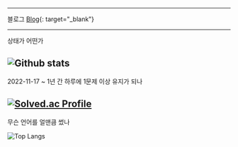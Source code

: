 
---
블로그
[Blog](https://velog.io/@100tick){: target="_blank"}

<!-- ![Go](https://img.shields.io/badge/Go-00ADD8.svg?&style=for-the-badge&logo=Go&logoColor=white) -->
<!-- ![Python](https://img.shields.io/badge/Python-3776AB.svg?&style=for-the-badge&logo=Python&logoColor=white) -->
<!-- ![TypeScript](https://img.shields.io/badge/TypeScript-3178C6.svg?&style=for-the-badge&logo=TypeScript&logoColor=white) -->
---
상태가 어떤가

![Github stats](https://github-readme-stats.vercel.app/api?username=100tick&show_icons=true&theme=rose_pine)
---
2022-11-17 ~ 1년 간 하루에 1문제 이상 유지가 되나

[![Solved.ac Profile](http://mazassumnida.wtf/api/v2/generate_badge?boj=100tick)](https://solved.ac/100tick/)
---
무슨 언어를 얼맨큼 썼나

![Top Langs](https://github-readme-stats.vercel.app/api/top-langs/?username=100tick&layout=compact&theme=rose_pine)

